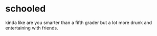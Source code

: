 # schooled
kinda like are you smarter than a fifth grader but a lot more drunk and entertaining with friends.
